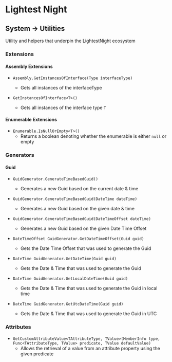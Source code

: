 # Lightest Night

## System &rightarrow; Utilities

Utility and helpers that underpin the LightestNight ecosystem

### Extensions
#### Assembly Extensions
* `Assembly.GetInstancesOfInterface(Type interfaceType)`
  * Gets all instances of the interfaceType
  
* `GetInstancesOfInterface<T>()`
  * Gets all instances of the interface type `T`
  
#### Enumerable Extensions
* `Enumerable.IsNullOrEmpty<T>()`
  * Returns a boolean denoting whether the enumerable is either `null` or empty
  
### Generators
#### Guid
* `GuidGenerator.GenerateTimeBasedGuid()`
  * Generates a new Guid based on the current date &amp; time
  
* `GuidGenerator.GenerateTimeBasedGuid(DateTime dateTime)`
  * Generates a new Guid based on the given date &amp; time
  
* `GuidGenerator.GenerateTimeBasedGuid(DateTimeOffset dateTime)`
  * Generates a new Guid based on the given Date Time Offset
  
* `DateTimeOffset GuidGenerator.GetDateTimeOffset(Guid guid)`
  * Gets the Date Time Offset that was used to generate the Guid
  
* `DateTime GuidGenerator.GetDateTime(Guid guid)`
  * Gets the Date &amp; Time that was used to generate the Guid
  
* `DateTime GuidGenerator.GetLocalDateTime(Guid guid)`
  * Gets the Date &amp; Time that was used to generate the Guid in local time
  
* `DateTime GuidGenerator.GetUtcDateTime(Guid guid)`
  * Gets the Date &amp; Time that was used to generate the Guid in UTC
  
### Attributes
* `GetCustomAttributeValue<TAttributeType, TValue>(MemberInfo type, Func<TAttributeType, TValue> predicate, TValue defaultValue)`
  * Allows the retrieval of a value from an attribute property using the given predicate